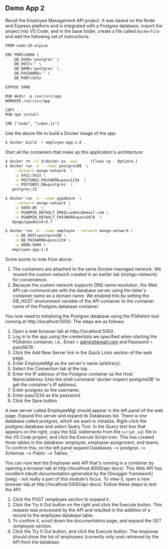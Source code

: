 ## Demo App 2

Recall the Employee Management API project. It was based on the Node and Express platform and is integrated with a Postgres database. Import the project into VS Code, and in the base folder, create a file called `Dockerfile` and add the following set of instructions:
~~~txt
FROM node:20-alpine

ENV PORT=5000 \
    DB_USER='postgres' \
    DB_HOST='' \
    DB_NAME='postgres' \
    DB_PASSWORD='' \
    DB_PORT=5432

EXPOSE 5000

RUN mkdir -p /usr/src/app
WORKDIR /usr/src/app

COPY . .
RUN npm install

CMD ["node", "index.js"]
~~~
Use the above file to build a Docker image of the app:
~~~bash
$ docker build -t employee-app:1.0 .
~~~
Start all the containers that make up this application's architecture:
~~~bash
$ docker rm -vf $(docker ps -aq)      (Clean up - Optiona.)
$ docker run -d  --name postgresDB  \
    --network mongo-network  \
    -p 5432:5432 \
    -e POSTGRES_PASSWORD=pass1234  \
    -e POSTGRES_DB=postgres  \
   postgres:13

$ docker run -d --name pgadmin4  \
    --network mongo-network \
    -p 5050:80  \
    -e PGADMIN_DEFAULT_EMAIL=admin@email.com \
    -e PGADMIN_DEFAULT_PASSWORD=pass5678  \
   dpage/pgadmin4:8.7

$ docker run -d --name employee --network mongo-network \
    -e DB_HOST=postgresDB \
    -e DB_PASSWORD=pass1234 \
    -p 4000:5000 \
   employee-app:1.0
~~~
Some points to note from above:

1. The containers are attached to the same Docker-managed network. We reused the custom network created in an earlier lab (mongo-network) for convenience.
1. Because the custom network supports DNS name resolution, the Web API can communicate with the database server using the latter's container name as a domain name. We enabled this by setting the DB_HOST environment variable of the API container to the container name of the Postgres database container. 

You now need to initialising the Postgres database using the PGAdmin tool running at http://localhost:5050. The steps are as follows:

1. Open a web browser tab at http://localhost:5050.
1. Log in to the app using the credentials we specified when starting the PGAdmin container, i.e., Email = admin@email.com and Password = pass5678.
1. Click the Add New Server link in the Quick Links section of the web page.
1. Enter EmployeeMgt as the server's name (arbitrary).
1. Select the Connection tab at the top.
1. Enter the IP address of the Postgres container as the Host Name/address (Use the shell command `docker inspect postgresDB' to get the container's IP address).
1. Enter postgres as the username.
1. Enter pass1234 as the password.
1. Click the Save button.

A new server called EmployeeMgt should appear in the left panel of the web page. Expand this server and expand its Databases list. There is one database called postgres, which we want to initialize. Right-click the postgres database and select Query Tool. In the Query text box that appears on the right, copy the SQL statements from the `script.sql` file in the VS Code project, and click the Execute Script icon. This has created three tables in the database: employee, employee-assignment, and teams. To confirm this, on the left panel expand Databases --> postgres --> Schemas --> Public --> Tables.   ``

You can now test the Employee web API that's running in a container by opening a browser tab at http://localhost:4000/api-docs/. This Web API has excellent inbuilt documentation generated by the [Swagger framework][swg] - not really a part of this module's focus. To view it, open a new browser tab at http://localhost:5000/api-docs/. Follow these steps to test the API:

1. Click the POST /employee section to expand it.
1. Click the Try it Out button on the right and click the Execute button. This request was processed by the API and resulted in the addition of a record to the employee database table. 
1. To confirm it, scroll down the documentation page, and expand the GET /employee section.
1. Click the Try It Out button, and click the Execute button. The response should show the list of employees (currently only one) retrieved by the API from the database.


